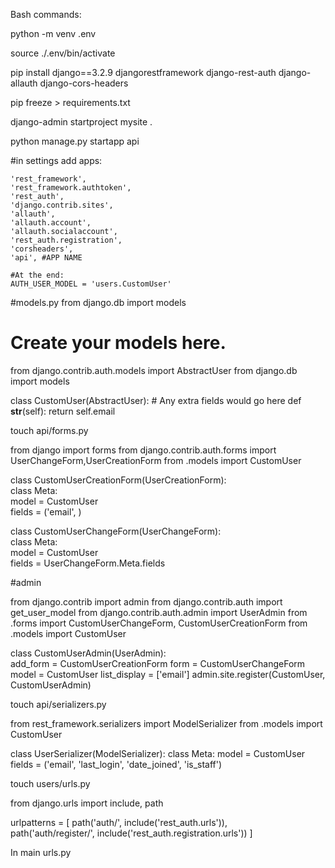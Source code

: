 Bash commands:

python -m venv .env

source ./.env/bin/activate

pip install django==3.2.9 djangorestframework django-rest-auth django-allauth django-cors-headers

pip freeze > requirements.txt

django-admin startproject mysite .

python manage.py startapp api

#in settings add apps:

    'rest_framework', 
    'rest_framework.authtoken', 
    'rest_auth', 
    'django.contrib.sites', 
    'allauth', 
    'allauth.account', 
    'allauth.socialaccount', 
    'rest_auth.registration', 
    'corsheaders', 
    'api', #APP NAME
    
    #At the end:
    AUTH_USER_MODEL = 'users.CustomUser'
    
#models.py
    from django.db import models

# Create your models here.

from django.contrib.auth.models import AbstractUser
from django.db import models

class CustomUser(AbstractUser):
    # Any extra fields would go here
    def __str__(self):
        return self.email

touch api/forms.py

from django import forms
from django.contrib.auth.forms import UserChangeForm,UserCreationForm 
from .models import CustomUser 
 
class CustomUserCreationForm(UserCreationForm):    
    class Meta:        
        model = CustomUser        
        fields = ('email', )  
        
class CustomUserChangeForm(UserChangeForm):    
    class Meta:        
        model = CustomUser        
        fields = UserChangeForm.Meta.fields
        
        
#admin

from django.contrib import admin
from django.contrib.auth import get_user_model
from django.contrib.auth.admin import UserAdmin
from .forms import CustomUserChangeForm, CustomUserCreationForm
from .models import CustomUser

class CustomUserAdmin(UserAdmin):    
    add_form = CustomUserCreationForm
    form = CustomUserChangeForm
    model = CustomUser
    list_display = ['email']
    admin.site.register(CustomUser, CustomUserAdmin)
    
   
touch api/serializers.py

from rest_framework.serializers import ModelSerializer
from .models import CustomUser

class UserSerializer(ModelSerializer):
    class Meta:
        model = CustomUser
        fields = ('email', 'last_login', 'date_joined', 'is_staff')
        
        
        
touch users/urls.py

from django.urls import include, path


urlpatterns = [
path('auth/', include('rest_auth.urls')),    
path('auth/register/', include('rest_auth.registration.urls'))
]

In main urls.py

